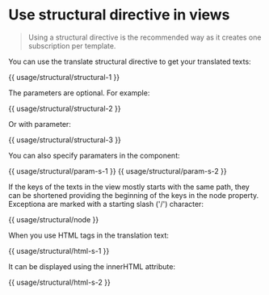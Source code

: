 <!-- ======================================================================
--- Search engine
title:          Use structural directive in views
keywords:       structural, directive
description:    Use structural directive in views.
--- Menu system
order:          20
text:           Structural directive
hidden:         false
umbel:          false
--- Page properties
id:             
document:       
layout:         layout-2-left
$-left:         #side-menu
searchable:     true
--- Side menu
side-menu-root:     /documentation
side-menu-header:   Documentation
side-menu-top:      Installation
side-menu-depth:    2
======================================================================= -->

# Use structural directive in views

> Using a structural directive is the recommended way as it creates one
> subscription per template.

You can use the translate structural directive to get your translated texts:

{{ usage/structural/structural-1 }}

The parameters are optional. For example:

{{ usage/structural/structural-2 }}

Or with parameter:

{{ usage/structural/structural-3 }}

You can also specify paramaters in the component:

{{ usage/structural/param-s-1 }}
{{ usage/structural/param-s-2 }}

If the keys of the texts in the view mostly starts with the same path, they
can be shortened providing the beginning of the keys in the node property.
Exceptiona are marked with a starting slash ('/') character:

{{ usage/structural/node }}

When you use HTML tags in the translation text:

{{ usage/structural/html-s-1 }}

It can be displayed using the innerHTML attribute:

{{ usage/structural/html-s-2 }}
